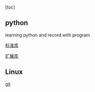 [toc]



## python

learning python and record with program

[标准库](./STANDARDLIBRARY.md)   

[扩展库](./EXTENTIONLIBRARY.md)

## Linux

[git](./doc/git.md)





